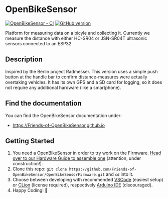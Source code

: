 # OpenBikeSensor

[![OpenBikeSensor - CI](https://github.com/Friends-of-OpenBikeSensor/OpenBikeSensorFirmware/workflows/OpenBikeSensor%20-%20CI/badge.svg)](https://github.com/Friends-of-OpenBikeSensor/OpenBikeSensorFirmware/actions?query=workflow%3A%22OpenBikeSensor+-+CI%22) [![GitHub version](https://badge.fury.io/gh/Friends-of-openbikesensor%2FOpenBikeSensorFirmware.svg)](https://badge.fury.io/gh/Friends-of-openbikesensor%2FOpenBikeSensorFirmware)

Platform for measuring data on a bicyle and collecting it.
Currently we measure the distance with either HC-SR04 or JSN-SR04T ultrasonic sensors connected to an ESP32.

## Description

Inspired by the Berlin project Radmesser. This version uses a simple push button at the handle bar to confirm distance-measures were actually overtaking vehicles. It has its own GPS and a SD card for logging, so it does not require any additional hardware (like a smartphone).

## Find the documentation

You can find the OpenBikeSensor documentation under:

* https://Friends-of-OpenBikeSensor.github.io

## Getting Started

1. You need a OpenBikeSensor in order to try work on the Firmware. [Head over to our Hardware Guide to assemble one](https://friends-of-openbikesensor.github.io/hardware/hardware.html) (attention, under construction!).
2. Clone this repo: `git clone https://github.com/Friends-of-OpenBikeSensor/OpenBikeSensorFirmware.git` and `cd` into it.
3. Choose between developing with recommended [VSCode](https://friends-of-openbikesensor.github.io/software/firmware/setup.html#vscode) (easiest setup) or [CLion](https://friends-of-openbikesensor.github.io/software/firmware/setup.html#clion) (license required), respectively [Arduino IDE](https://friends-of-openbikesensor.github.io/software/firmware/setup.html#arduino-ide) (discouraged).
4. Happy Coding! 🎉

